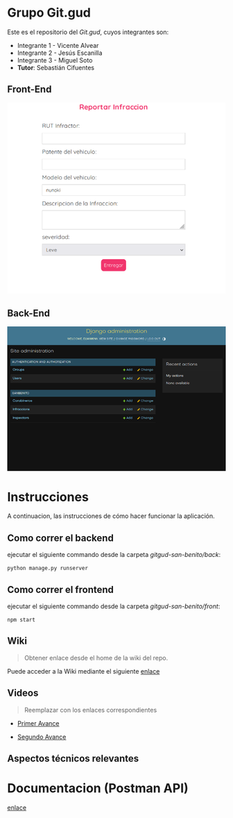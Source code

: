 # Grupo Git.gud

Este es el repositorio del *Git.gud*, cuyos integrantes son:

* Integrante 1 - Vicente Alvear
* Integrante 2 - Jesús Escanilla
* Integrante 3 - Miguel Soto
* **Tutor**: Sebastián Cifuentes

## Front-End
![alt text](front.png)

## Back-End
![alt text](back.png)

# Instrucciones

A continuacion, las instrucciones de cómo hacer funcionar la aplicación.

## Como correr el backend
ejecutar el siguiente commando desde la carpeta _gitgud-san-benito/back_:
```
python manage.py runserver
```

## Como correr el frontend
ejecutar el siguiente commando desde la carpeta _gitgud-san-benito/front_:
```
npm start
```

## Wiki

> Obtener enlace desde el home de la wiki del repo.

Puede acceder a la Wiki mediante el siguiente [enlace](https://github.com/ElMaikina/utfsm-isw/wiki)

## Videos

> Reemplazar con los enlaces correspondientes

* [Primer Avance](https://www.youtube.com/watch?v=Srpv72CV5yQ&feature=youtu.be)

* [Segundo Avance](https://youtu.be/ttK2AKOpbxQ)

## Aspectos técnicos relevantes

# Documentacion (Postman API)
[enlace](https://orange-sunset-482158.postman.co/workspace/c1b80694-4e82-4013-ad86-6f77a349bfa3)

